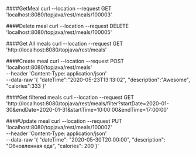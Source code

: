 ####GetMeal
curl --location --request GET 'localhost:8080/topjava/rest/meals/100003'

####Delete meal
curl --location --request DELETE 'localhost:8080/topjava/rest/meals/100005'

####Get All meals
curl --location --request GET 'http://localhost:8080/topjava/rest/meals'

####Create meal
curl --location --request POST 'localhost:8080/topjava/rest/meals' \
--header 'Content-Type: application/json' \
--data-raw '{
    "dateTime":"2020-05-23T13:13:02",
    "description":"Awesome",
    "calories":333
}'

####Get filtered meals
curl --location --request GET 'http://localhost:8080/topjava/rest/meals/filter?startDate=2020-01-30&endDate=2020-01-31&startTime=10:00:00&endTime=17:00:00'

####Update meal
curl --location --request PUT 'localhost:8080/topjava/rest/meals/100002' \
--header 'Content-Type: application/json' \
--data-raw '{
    "dateTime": "2020-05-30T20:00:00",
    "description": "Обновленная еда",
    "calories": 200
}'
